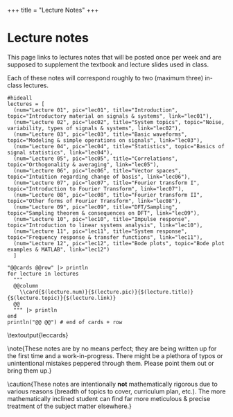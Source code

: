 +++
title = "Lecture Notes"
+++


# Lecture notes

This page links to lectures notes that will be posted once per week and are
supposed to supplement the textbook and lecture slides used in class. 

Each of these notes will correspond roughly to two (maximum three) in-class
lectures. 

```julia:leccards
#hideall
lectures = [
  (num="Lecture 01", pic="lec01", title="Introduction", topic="Introductory material on signals & systems", link="lec01"),
  (num="Lecture 02", pic="lec02", title="System topics", topic="Noise, variability, types of signals & systems", link="lec02"),
  (num="Lecture 03", pic="lec03", title="Basic waveforms", topic="Modeling & simple operations on signals", link="lec03"), 
  (num="Lecture 04", pic="lec04", title="Statistics", topic="Basics of signal statistics", link="lec04"),
  (num="Lecture 05", pic="lec05", title="Correlations", topic="Orthogonality & averaging", link="lec05"),
  (num="Lecture 06", pic="lec06", title="Vector spaces", topic="Intuition regarding change of basis", link="lec06"),
  (num="Lecture 07", pic="lec07", title="Fourier transform I", topic="Introduction to Fourier Transform", link="lec07"),
  (num="Lecture 08", pic="lec08", title="Fourier transform II", topic="Other forms of Fourier Transform", link="lec08"),
  (num="Lecture 09", pic="lec09", title="DFT/Sampling", topic="Sampling theorem & consequences on DFT", link="lec09"),
  (num="Lecture 10", pic="lec10", title="Impulse response", topic="Introduction to linear systems analysis", link="lec10"),
  (num="Lecture 11", pic="lec11", title="System response", topic="Frequency response & transfer functions", link="lec11"),
  (num="Lecture 12", pic="lec12", title="Bode plots", topic="Bode plot examples & MATLAB", link="lec12")
  ]

"@@cards @@row" |> println
for lecture in lectures
  """
  @@column
    \\card{$(lecture.num)}{$(lecture.pic)}{$(lecture.title)}{$(lecture.topic)}{$(lecture.link)}
  @@
  """ |> println
end
println("@@ @@") # end of cards + row
```

\textoutput{leccards}


\note{These notes are by no means perfect; they are being written up for the
first time and a work-in-progress. There might be a plethora of typos or
unintentional mistakes peppered through them. Please point them out or bring
them up.}

\caution{These notes are intentionally **not** mathematically rigorous due to
various reasons (breadth of topics to cover, curriculum plan, etc.). The
more mathematically inclined student can find far more meticulous & precise 
treatment of the subject matter elsewhere.}

